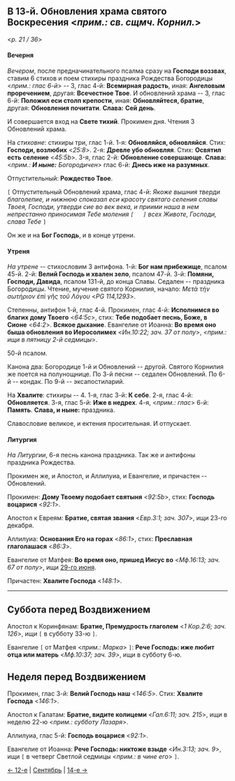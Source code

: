 
## В 13-й. Обновления храма святого Воскресения <*прим.: св. сщмч. Корнил.*>

<*p. 21 / 36*>

#### Вечерня

*Вечером*, после предначинательного псалма сразу на **Господи воззвах**, ставим 6 стихов и поем 
стихиры праздника Рождества Богородицы <*прим.: глас 6-й*> -- 3, глас 4-й: **Всемирная радость**, иная: 
**Ангеловым проречением**, другая: **Всечестное Твое**. И обновлений храма -- 3, глас 6-й: 
**Положил еси столп крепости**, иная: **Обновляйтеся, братие**, другая: **Обновления почитати**.
**Слава:** **Сей день**. 

И совершается вход на **Свете тихий**. Прокимен дня. Чтения 3 Обновлений храма.

На *стиховне*: стихиры три, глас 1-й. 1-я: **Обновляйся, обновляйся**. 
Стих: **Господи, возлюбих** <*25:8*>. 2-я: **Древле убо обновляя**. 
Стих: **Освятил есть селение** <*45:5b*>. 3-я, глас 2-й: **Обновление совершающе**. 
**Слава:** <*прим.: **И ныне:** Богородичен*> глас 6-й: **Днесь иже на разумных**.  

Отпустительный: **Рождество Твое**.

`[` Отпустительный Обновлений храма, глас 4-й: *Якоже вышния тверди благолепие, и 
нижнюю споказал еси красоту святаго селения славы Твоея, Господи, утверди сие во век 
века, и приими наша в нем непрестанно приносимая Тебе моления `[   ]` всех Животе, Господи, 
слава Тебе* `]`

Он же и на **Бог Господь**, и в конце утрени.

#### Утреня

*На утрене* -- стихословим 3 антифона. 
1-й: **Бог нам прибежище**, псалом 45-й. 
2-й: **Велий Господь и хвален зело**, псалом 47-й. 
3-й: **Помяни, Господи, Давида**, псалом 131-й, до конца Славы. 
Седален -- праздника Богородицы. 
Чтение, мучение святого Корнилия, начало: *Μετὰ τὴν σωτήριον ἐπὶ γῆς τοῦ Λόγου* <*PG 114,1293*>. 

Степенны, антифон 1-й, глас 4-й. Прокимен, глас 4-й: **Исполнимся во благих дому Твоего** <*64:5c*>, 
стих: **Тебе подобает песнь, Боже, в Сионе** <*64:2*>. **Всякое дыхание**. 
Евангелие от Иоанна: **Во время оно быша обновления во Иеросолимех** <*Ин.10:22; зач. 37 от полу*>, 
<*прим.: ищи в пятницу 2-й седмицы*>. 

50-й псалом. 

Канона два: Богородице 1-й и Обновлений -- другой. Святого Корнилия же поется на полунощнице. 
По 3-й песни -- седален Обновлений. 
По 6-й -- кондак. 
По 9-й -- эксапостиларий. 

На **Хвалите**: стихиры -- 4. 1-я, глас 3-й: **К себе**. 2-я, глас 4-й: **Обновляется**. 
3-я, глас 5-й: **Иже в недрех**. 4-я, <*прим.: глас*> 6-й: **Память**. **Слава, и ныне:** праздника.

Славословие великое, и ектения просительная. И отпускает.

#### Литургия

*На Литургии*, 6-я песнь канона праздника. Так же и антифоны праздника Рождества. 

Прокимен же, и Апостол, и Аллилуиа, и Евангелие, и причастен -- Обновлений.
 
Прокимен: **Дому Твоему подобает святыня** <*92:5b*>, стих: **Господь воцарися** <*92:1*>. 
 
Апостол к Евреям: **Братие, святая звания** <*Евр.3:1; зач. 307*>, ищи 23-го декабря. 

Аллилуиа: **Основания Его на горах** <*86:1*>, стих: **Преславная глаголашася** <*86:3*>. 

Евангелие от Матфея: **Во время оно, пришед Иисус во** <*Мф.16:13; зач. 67 от полу*>, 
ищи [29-го июня](../06_june/06_29_MES.ru.md#Литургия). 

Причастен: **Хвалите Господа** <*148:1*>.

---

## Суббота перед Воздвижением

Апостол к Коринфянам: **Братие, Премудрость глаголем** <*1 Кор.2:6; зач. 126*>, ищи `[` в субботу 33-ю `]`. 

Евангелие `[` от Матфея <*прим.: Марка*> `]`: **Рече Господь: иже любит отца или матерь** <*Мф.10:37; зач. 39*>, ищи в субботу 6-ю.

## Неделя перед Воздвижением

Прокимен, глас 3-й: **Велий Господь наш** <*146:5*>. Стих: **Хвалите Господа** <*146:1*>. 

Апостол к Галатам: **Братие, видите колицеми** <*Гал.6:11; зач. 215*>, ищи в неделю 22-ю <*прим.: субботу Лазаря*>. 

Аллилуиа, глас 5-й: **Господь воцарися** <*92:1*>.  

Евангелие от Иоанна: **Рече Господь: никтоже взыде** <*Ин.3:13; зач. 9*>, ищи `[` в четверг Светлой седмицы 
<*прим.: в чине его*> `]`.

[← 12-е](09_12_MES.ru.md) | [Сентябрь](README.md#13-й) | [14-е →](09_14_MES.ru.md)
